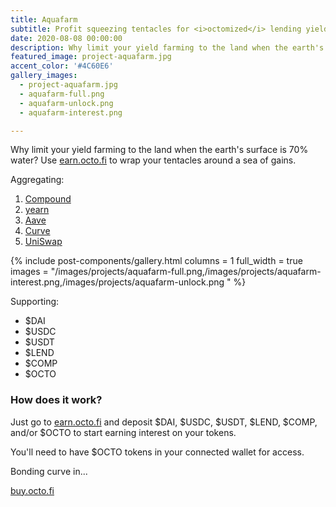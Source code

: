 ```yaml
---
title: Aquafarm
subtitle: Profit squeezing tentacles for <i>octomized</i> lending yields on Ethereum — Q4, 2020.
date: 2020-08-08 00:00:00
description: Why limit your yield farming to the land when the earth's surface is 70% water? Wrap your tentacles around a sea of gains.
featured_image: project-aquafarm.jpg
accent_color: '#4C60E6'
gallery_images:
  - project-aquafarm.jpg
  - aquafarm-full.png
  - aquafarm-unlock.png
  - aquafarm-interest.png

---
```


Why limit your yield farming to the land when the earth's surface is 70% water? Use [earn.octo.fi](https://earn.octo.fi) to wrap your tentacles around a sea of gains.

Aggregating:

1. [Compound](https://compound.finance/)
2. [yearn](https://yearn.finance/)
3. [Aave](https://aave.com/)
4. [Curve](https://curve.fi/)
5. [UniSwap](https://app.uniswap.org/)

{% include post-components/gallery.html
	columns = 1
	full_width = true
	images = "/images/projects/aquafarm-full.png,/images/projects/aquafarm-interest.png,/images/projects/aquafarm-unlock.png
	"
%}

Supporting:

* $DAI
* $USDC
* $USDT
* $LEND
* $COMP
* $OCTO

### How does it work?

Just go to [earn.octo.fi](https://earn.octo.fi) and deposit $DAI, $USDC, $USDT, $LEND, $COMP, and/or $OCTO to start earning interest on your tokens.

You'll need to have $OCTO tokens in your connected wallet for access. 

<p id="timer">Bonding curve in...</p>

[buy.octo.fi](https://buy.octo.fi)
